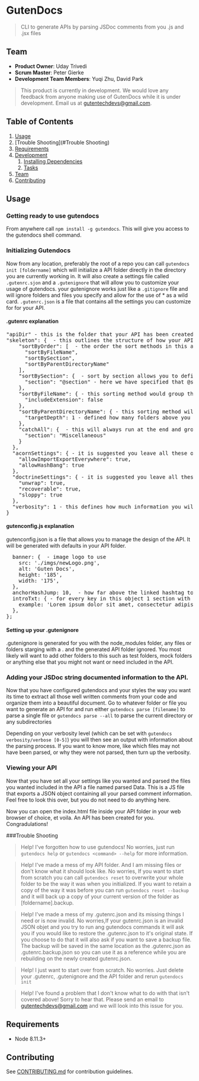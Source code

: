 # GutenDocs

> CLI to generate APIs by parsing JSDoc comments from you .js and .jsx files

## Team

- **Product Owner**: Uday Trivedi
- **Scrum Master**: Peter Gierke
- **Development Team Members**: Yuqi Zhu, David Park

> This product is currently in development.  We would love any feedback from anyone making use of GutenDocs while it is under development.  Email us at gutentechdevs@gmail.com.

## Table of Contents

1. [Usage](#Usage)
1. [Trouble Shooting](#Trouble Shooting)
1. [Requirements](#requirements)
1. [Development](#development)
   1. [Installing Dependencies](#installing-dependencies)
   1. [Tasks](#tasks)
1. [Team](#team)
1. [Contributing](#contributing)

## Usage

### Getting ready to use gutendocs

From anywhere call `npm install -g gutendocs`.  This will give you access to the gutendocs shell command.

### Initializing Gutendocs

Now from any location, preferably the root of a repo you can call `gutendocs init [foldername]` which will initialize a API folder directly in the directory you are currently working in.  It will also create a settings file called `.gutenrc.sjon` and a `.gutenignore` that will allow you to customize your usage of gutendocs.  your gutenignore works just like a `.gitignore` file and will ignore folders and files you specify and allow for the use of * as a wild card.  `.gutenrc.json` is a file that contains all the settings you can customize for for your API.

#### .gutenrc explanation
<pre width=100>
"apiDir" - this is the folder that your API has been created in.  This is GutenAPI by default, or whatever you specified with gutendocs init [foldername]
"skeleton": {  - this outlines the structure of how your API will be organize
    "sortByOrder": [  - the order the sort methods in this array will define in what order things are categorized
      "sortByFileName",
      "sortBySection",
      "sortByParentDirectoryName"
    ],
    "sortBySection": {  - sort by section allows you to define what tag you want to use as a grouping tool
      "section": "@section" - here we have specified that @section is the grouping tag.  So anything with @section group1 would be organized into group1 on the API.  @section group2 would create another section
    },
    "sortByFileName": { - this sorting method would group things by the file they are written in
      "includeExtension": false  
    },
    "sortByParentDirectoryName": { - this sorting method will group things based on the folder the file is in
      "targetDepth": 1 - defined how many folders above you wish to go.
    },
    "catchAll": {  - this will always run at the end and group anything not caught in another sorter into the group defined by the "section" key value
      "section": "Miscellaneous"
    }
  },
  "acornSettings": { - it is suggested you leave all these on, if false then the parser will crash on corresponding issues
    "allowImportExportEverywhere": true,
    "allowHashBang": true
  },
  "doctrineSettings": { - it is suggested you leave all these on, if false then the parser will crash on corresponding issues
    "unwrap": true,
    "recoverable": true,
    "sloppy": true
  },
  "verbosity": 1 - this defines how much information you will see from errors.  The higher the number the more information
}
</pre>

#### gutenconfig.js explanation

gutenconfig.json is a file that allows you to manage the design of the API.  It will be generated with defaults in your API folder.
<pre>
  banner: {  - image logo to use
    src: './imgs/newLogo.png',  
    alt: 'Guten Docs',
    height: '185',
    width: '175',
  },
  anchorHashJump: 10,  - how far above the linked hashtag to jump to
  introTxt: { - for every key in this object 1 section with be rendered with the title of the key and the content of the value of that key
    example: 'Lorem ipsum dolor sit amet, consectetur adipiscing elit, sed do eiusmod tempor incididunt ut labore et dolore magna aliqua. Ut enim ad minim veniam, quis nostrud exercitation ullamco laboris nisi ut aliquip ex ea commodo consequat. Duis aute irure dolor in reprehenderit in voluptate velit esse cillum dolore eu fugiat nulla pariatur. Excepteur sint occaecat cupidatat non proident, sunt in culpa qui officia deserunt mollit anim id est laborum',
  },
};
</pre>

#### Setting up your .gutenignore

.gutenignore is generated for you with the node_modules folder, any files or folders starging with a . and the generated API folder ignored.  You most likely will want to add other folders to this such as test folders, mock folders or anything else that you might not want or need included in the API.

### Adding your JSDoc string documented information to the API.

Now that you have configured gutendocs and your styles the way you want its time to extract all those well written comments from your code and organize them into a beautiful document. Go to whatever folder or file you want to generate an API for and run either `gutendocs parse [filename]` to parse a single file or `gutendocs parse --all` to parse the current directory or any subdirectories

Depending on your verbosity level (which can be set with `gutendocs verbosity/verbose [0-5]`) you will then see an output with information about the parsing process.  If you want to know more, like which files may not have been parsed, or why they were not parsed, then turn up the verbosity.

### Viewing your API

Now that you have set all your settings like you wanted and parsed the files you wanted included in the API a file named parsed Data.  This is a JS file that exports a JSON object containing all your parsed comment information.  Feel free to look this over, but you do not need to do anything here.

Now you can open the index.html file inside your API folder in your web browser of choice, et voila.  An API has been created for you.  Congradulations!

###Trouble Shooting

> Help! I've forgotten how to use gutendocs!
No worries, just run `gutendocs help` or `gutendocs <command> --help` for more information.

> Help! I've made a mess of my API folder. And I am missing files or don't know what it should look like.
No worries,  If you want to start from scratch you can call `gutendocs reset` to overwrite your whole folder to be the way it was when you initialized.  If you want to retain a copy of the way it was before you can run `gutendocs reset --backup` and it will back up a copy of your current version of the folder as [foldername].backup.

> Help! I've made a mess of my .gutenrc.json and its missing things I need or is now invalid.
No worries,If your gutenrc.json is an invalid JSON objet and you try to run ang gutendocs commands it will ask you if you would like to restore the .gutenrc.json to it's original state.  If you choose to do that it will also ask if you want to save a backup file.  The backup will be saved in the same location as the .gutenrc.json as .gutenrc.backup.json so you can use it as a reference while you are rebuilding on the newly created gutenrc.json.

> Help! I just want to start over from scratch.
No worries.  Just delete your .gutenrc, .gutenignore and the API folder and rerun `gutendocs init`

> Help! I've found a problem that I don't know what to do with that isn't covered above!
Sorry to hear that.  Please send an email to gutentechdevs@gmail.com and we will look into this issue for you.

## Requirements

- Node 8.11.3+

## Contributing

See [CONTRIBUTING.md](_CONTRIBUTING.md) for contribution guidelines.
